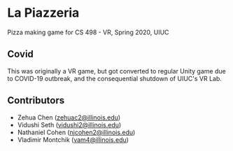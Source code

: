 # La Piazzeria

Pizza making game for CS 498 - VR, Spring 2020, UIUC

## Covid

This was originally a VR game, but got converted to regular Unity game due to COVID-19 outbreak,
and the consequential shutdown of UIUC's VR Lab.

## Contributors

- Zehua Chen (zehuac2@illinois.edu)
- Vidushi Seth (vidushi2@illinois.edu)
- Nathaniel Cohen (njcohen2@illinois.edu)
- Vladimir Montchik (vam4@illinois.edu)

